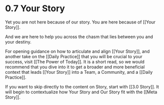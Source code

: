 # 0.7 Your Story
Yet you are not here because of our story. You are here because of [[Your Story]]. 

And we are here to help you across the chasm that lies between you and your destiny. 

For opening guidance on how to articulate and align [[Your Story]], and another take on the [[Daily Practice]] that you will be crucial to your success, visit [[The Power of Today]]. It is a short read, so we would recommend that you dive into it to get a broader and more beneficial context that leads [[Your Story]] into a Team, a Community, and a [[Daily Practice]]. 

If you want to skip directly to the content on Story, start with [[3.0 Story]]. It will begin to contextualize how Your Story and Our Story fit with the [[Meta Story]]. 
